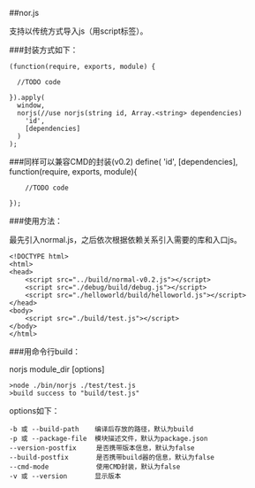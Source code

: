 ##nor.js

支持以传统方式导入js（用script标签）。

###封装方式如下：

    (function(require, exports, module) {
  
      //TODO code
  
    }).apply(
      window, 
      norjs(//use norjs(string id, Array.<string> dependencies) 
        'id', 
        [dependencies]
      )
    );

###同样可以兼容CMD的封装(v0.2)
    define(
    'id', 
    [dependencies], 
    function(require, exports, module){

        //TODO code

    });


###使用方法：

最先引入normal.js，之后依次根据依赖关系引入需要的库和入口js。

    <!DOCTYPE html>
    <html>
    <head>
        <script src="../build/normal-v0.2.js"></script>
	    <script src="./debug/build/debug.js"></script>
	    <script src="./helloworld/build/helloworld.js"></script>
    </head>
    <body>	
	    <script src="./build/test.js"></script>
    </body>
    </html>
    
###用命令行build：

norjs module_dir [options]

    >node ./bin/norjs ./test/test.js
    >build success to "build/test.js"

options如下：

    -b 或 --build-path    编译后存放的路径，默认为build
    -p 或 --package-file  模块描述文件，默认为package.json
    --version-postfix     是否携带版本信息，默认为false
    --build-postfix       是否携带build器的信息，默认为false
    --cmd-mode            使用CMD封装，默认为false
    -v 或 --version       显示版本

